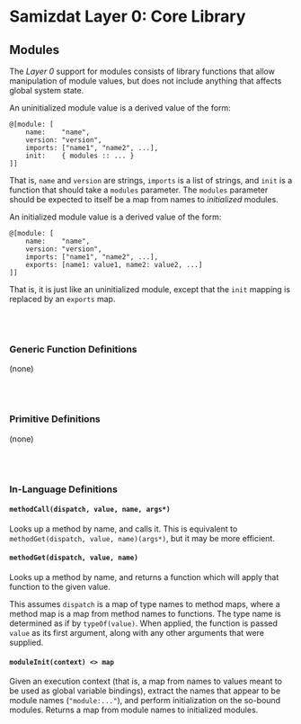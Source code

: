 Samizdat Layer 0: Core Library
==============================

Modules
-------

The *Layer 0* support for modules consists of library functions that
allow manipulation of module values, but does not include anything
that affects global system state.

An uninitialized module value is a derived value of the form:

```
@[module: [
    name:    "name",
    version: "version",
    imports: ["name1", "name2", ...],
    init:    { modules :: ... }
]]
```

That is, `name` and `version` are strings, `imports` is a list of strings,
and `init` is a function that should take a `modules` parameter.
The `modules` parameter should be expected to itself be a map from names to
*initialized* modules.

An initialized module value is a derived value of the form:

```
@[module: [
    name:    "name",
    version: "version",
    imports: ["name1", "name2", ...],
    exports: [name1: value1, name2: value2, ...]
]]
```

That is, it is just like an uninitialized module, except that the
`init` mapping is replaced by an `exports` map.


<br><br>
### Generic Function Definitions

(none)


<br><br>
### Primitive Definitions

(none)


<br><br>
### In-Language Definitions

#### `methodCall(dispatch, value, name, args*)`

Looks up a method by name, and calls it. This is equivalent to
`methodGet(dispatch, value, name)(args*)`, but it may be more efficient.

#### `methodGet(dispatch, value, name)`

Looks up a method by name, and returns a function which will apply that
function to the given value.

This assumes `dispatch` is a map of type names to method maps, where a
method map is a map from method names to functions. The type name is
determined as if by `typeOf(value)`. When applied, the function
is passed `value` as its first argument, along with any other arguments
that were supplied.

#### `moduleInit(context) <> map`

Given an execution context (that is, a map from names to values meant to
be used as global variable bindings), extract the names that appear to
be module names (`"module:..."`), and perform initialization on the so-bound
modules. Returns a map from module names to initialized modules.
